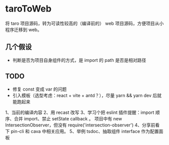 # taroToWeb

将 taro 项目源码，转为可读性较高的（编译前的） web 项目源码，方便项目从小程序迁移到 web。

## 几个假设

- 判断是否为项目自身组件的方式，是 import 的 path 是否是相对路径

## TODO

- 修复 const 变成 var 的问题
- 引入模板（选型考虑：react + vite + antd？），尽量 yarn && yarn dev 后就能跑起来

1、当前的编译内容
2、用 recast 改写
3、学习个把 eslint 插件提醒：import 顺序、合并 import、禁止 setState callback 。
项目中有 new IntersectionObserver，但没有
require('intersection-observer')
4、分享前看下 pin-cli 和 cava 中相关应用。
5、举例 tsdoc、抽取组件 interface 作为配置面板
